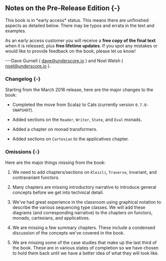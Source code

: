 ## Notes on the Pre-Release Edition {-}

<div class="callout callout-danger">
This book is in *early access* status.
This means there are unfinished aspects as detailed below.
There may be typos and errata in the text and examples.

As an early access customer you will receive a
**free copy of the final text** when it is released,
plus **free lifetime updates**.
If you spot any mistakes or would like to provide feedback on the book,
please let us know!

---Dave Gurnell ( [dave@underscore.io](mailto:dave@underscore.io) )
and Noel Welsh ( [noel@underscore.io](mailto:noel@underscore.io) ).
</div>

### Changelog {-}

Starting from the March 2016 release, here are the major changes to the book:

- Completed the move from Scalaz to Cats (currently version `0.7.0-SNAPSHOT`).

- Added sections on the `Reader`, `Writer`, `State`, and `Eval` monads.

- Added a chapter on monad transformers.

- Added sections on `Cartesian` to the applicatives chapter.

### Omissions {-}

Here are the major things missing from the book:

1. We need to add chapters/sections on `Kleisli`, `Traverse`, invariant, and contravariant functors.

2. Many chapters are missing introductory narrative to introduce general concepts before we get into technical detail.

3. We've had great experience in the classroom using graphical notation to describe the various sequencing type classes. We will add these diagrams (and corresponding narrative) to the chapters on functors, monads, cartesians, and applicatives.

4.  We are missing a few summary chapters. These include a condensed discussion of the concepts we've covered in the book.

5.  We are missing some of the case studies that make up the last third of the book. These are in various states of completion so we have chosen to hold them back until we have a better idea of what they will look like.
